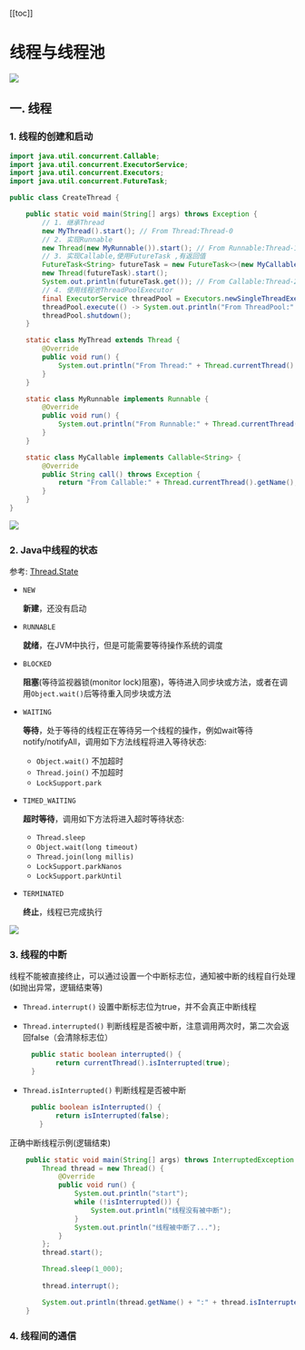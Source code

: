 [[toc]]

# 线程与线程池

![](https://s2.loli.net/2023/01/30/mQez6FX1lUDfBbc.png)

## 一. 线程

### 1. 线程的创建和启动

```java
import java.util.concurrent.Callable;
import java.util.concurrent.ExecutorService;
import java.util.concurrent.Executors;
import java.util.concurrent.FutureTask;

public class CreateThread {

    public static void main(String[] args) throws Exception {
        // 1. 继承Thread
        new MyThread().start(); // From Thread:Thread-0
        // 2. 实现Runnable
        new Thread(new MyRunnable()).start(); // From Runnable:Thread-1
        // 3. 实现Callable,使用FutureTask ,有返回值
        FutureTask<String> futureTask = new FutureTask<>(new MyCallable());
        new Thread(futureTask).start();
        System.out.println(futureTask.get()); // From Callable:Thread-2
        // 4. 使用线程池ThreadPoolExecutor
        final ExecutorService threadPool = Executors.newSingleThreadExecutor();
        threadPool.execute(() -> System.out.println("From ThreadPool:" + Thread.currentThread().getName())); // From ThreadPool:pool-1-thread-1
        threadPool.shutdown();
    }

    static class MyThread extends Thread {
        @Override
        public void run() {
            System.out.println("From Thread:" + Thread.currentThread().getName());
        }
    }

    static class MyRunnable implements Runnable {
        @Override
        public void run() {
            System.out.println("From Runnable:" + Thread.currentThread().getName());
        }
    }

    static class MyCallable implements Callable<String> {
        @Override
        public String call() throws Exception {
            return "From Callable:" + Thread.currentThread().getName();
        }
    }
}
```

![](https://s2.loli.net/2023/01/30/TbpqFUAhS1GLHRB.png)

### 2. Java中线程的状态

参考: [Thread.State](https://docs.oracle.com/en/java/javase/17/docs/api/java.base/java/lang/Thread.State.html)

- `NEW`

  **新建**，还没有启动

- `RUNNABLE`

  **就绪**，在JVM中执行，但是可能需要等待操作系统的调度

- `BLOCKED`

  **阻塞**(等待监视器锁(monitor lock)阻塞)，等待进入同步块或方法，或者在调用`Object.wait()`后等待重入同步块或方法

- `WAITING`

  **等待**，处于等待的线程正在等待另一个线程的操作，例如wait等待notify/notifyAll，调用如下方法线程将进入等待状态:

  - `Object.wait()` 不加超时
  - `Thread.join()` 不加超时
  - `LockSupport.park`

- `TIMED_WAITING`

  **超时等待**，调用如下方法将进入超时等待状态:

  - `Thread.sleep`
  - `Object.wait(long timeout)`
  - `Thread.join(long millis)`
  - `LockSupport.parkNanos`
  - `LockSupport.parkUntil`

- `TERMINATED`

  **终止**，线程已完成执行

![](https://s2.loli.net/2023/01/30/Zzh9kE2lxcLSBKw.png)

### 3. 线程的中断

线程不能被直接终止，可以通过设置一个中断标志位，通知被中断的线程自行处理(如抛出异常，逻辑结束等)

- `Thread.interrupt()` 设置中断标志位为true，并不会真正中断线程

- `Thread.interrupted()` 判断线程是否被中断，注意调用两次时，第二次会返回false（会清除标志位）

  ```java
    public static boolean interrupted() {
          return currentThread().isInterrupted(true);
    }
  ```

- `Thread.isInterrupted()` 判断线程是否被中断

  ```java
    public boolean isInterrupted() {
          return isInterrupted(false);
      }
  ```

正确中断线程示例(逻辑结束)

```java
    public static void main(String[] args) throws InterruptedException {
        Thread thread = new Thread() {
            @Override
            public void run() {
                System.out.println("start");
                while (!isInterrupted()) {
                    System.out.println("线程没有被中断");
                }
                System.out.println("线程被中断了...");
            }
        };
        thread.start();

        Thread.sleep(1_000);
        
        thread.interrupt();

        System.out.println(thread.getName() + ":" + thread.isInterrupted() + ":" + thread.getState());
    }
```

### 4. 线程间的通信